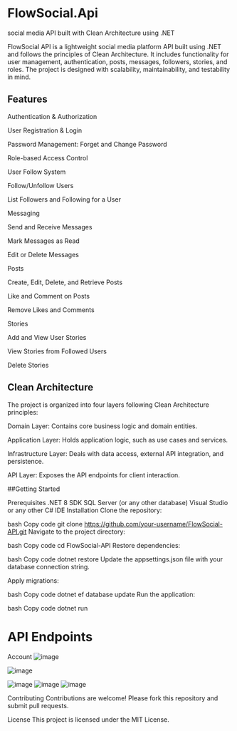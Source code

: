 # FlowSocial.Api
 social media API built with Clean Architecture using .NET

FlowSocial API is a lightweight social media platform API built using .NET and follows the principles of Clean Architecture. It includes functionality for user management, authentication, posts, messages, followers, stories, and roles. The project is designed with scalability, maintainability, and testability in mind.

## Features
Authentication & Authorization

User Registration & Login

Password Management: Forget and Change Password

Role-based Access Control

User Follow System

Follow/Unfollow Users

List Followers and Following for a User

Messaging

Send and Receive Messages

Mark Messages as Read

Edit or Delete Messages

Posts

Create, Edit, Delete, and Retrieve Posts

Like and Comment on Posts

Remove Likes and Comments

Stories

Add and View User Stories

View Stories from Followed Users

Delete Stories

## Clean Architecture

The project is organized into four layers following Clean Architecture principles:

Domain Layer: Contains core business logic and domain entities.

Application Layer: Holds application logic, such as use cases and services.

Infrastructure Layer: Deals with data access, external API integration, and persistence.

API Layer: Exposes the API endpoints for client interaction.

##Getting Started

Prerequisites
.NET 8 SDK
SQL Server (or any other database)
Visual Studio or any other C# IDE
Installation
Clone the repository:

bash
Copy code
git clone https://github.com/your-username/FlowSocial-API.git
Navigate to the project directory:

bash
Copy code
cd FlowSocial-API
Restore dependencies:

bash
Copy code
dotnet restore
Update the appsettings.json file with your database connection string.

Apply migrations:

bash
Copy code
dotnet ef database update
Run the application:

bash
Copy code
dotnet run
# API Endpoints
Account
![image](https://github.com/user-attachments/assets/3c2e405a-5ed8-4fc5-a6c9-681c449de84b)


![image](https://github.com/user-attachments/assets/d812cf31-5094-40ec-85b3-5bdb29cd54c0)



![image](https://github.com/user-attachments/assets/db4a0289-5cfc-4af3-abda-d2903d8d13b1)
![image](https://github.com/user-attachments/assets/1a7c7b36-8dcd-40c1-b186-f0be05035812)
![image](https://github.com/user-attachments/assets/51598dc8-72b5-4a43-a907-6d0db2a9024a)


Contributing
Contributions are welcome! Please fork this repository and submit pull requests.

License
This project is licensed under the MIT License.



